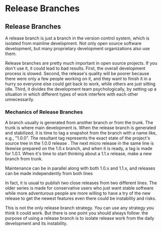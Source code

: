 # Release Branches

## Release Branches

A release branch is just a branch in the version control system, which is isolated from mainline development. Not only open source software development, but many proprietary development organizations also use them.

Release branches are pretty much important in open source projects. If you don't use it, it could lead to bad results. First, the overall development process is slowed. Second, the release's quality will be poorer because there were only a few people working on it, and they want to finish it in a hurry so everyone else could get back to work, while others are just sitting idle. Third, it divides the development team psychologically, by setting up a situation in which different types of work interfere with each other unnecessarily.

### Mechanics of Release Branches

A branch usually is generated from another branch or from the trunk. The trunk is where main development is. When the release branch is generated and stabilized, it is time to tag a snapshot from the branch with a name like, e.g., "1.0.0". The resultant tag represents the exact state of the project's source tree in the 1.0.0 release . The next micro release in the same line is likewise prepared on the 1.0.x branch, and when it is ready, a tag is made for 1.0.1. When it's time to start thinking about a 1.1.x release, make a new branch from trunk.

Maintenance can be in parallel along with both 1.0.x and 1.1.x, and releases can be made independently from both lines

In fact, it is usual to publish two close releases from two different lines. The older series is made for conservative users who just want stable software while more adventurous people are more willing to have a try of the new release to get the newest features even there could be instability and risks.

This is not the only release branch strategy. You can use any strategy you think it could work. But there is one point you should always follow: the purpose of using a release branch is to isolate release work from the daily development and its instability.



